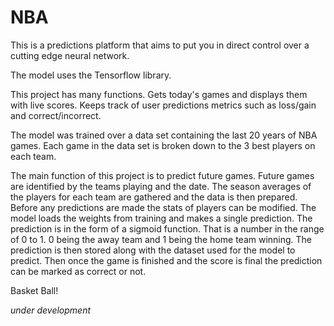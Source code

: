 # NBA
This is a predictions platform that aims to put you in direct control over a cutting edge neural network.

The model uses the Tensorflow library.

This project has many functions. 
Gets today's games and displays them with live scores.
Keeps track of user predictions metrics such as loss/gain and correct/incorrect.

The model was trained over a data set containing the last 20 years of NBA games.  Each game in the data set is broken down to the 3 best players on each team.



The main function of this project is to predict future games.  Future games are identified by the teams playing and the date.  The season averages of the players for each team are gathered and the data is then prepared.  Before any predictions are made the stats of players can be modified.  The model loads the weights from training and makes a single prediction.  The prediction is in the form of a sigmoid function. That is a number in the range of 0 to 1.  0 being the away team and 1 being the home team winning.  The prediction is then stored along with the dataset used for the model to predict.  Then once the game is finished and the score is final the prediction can be marked as correct or not.



Basket Ball!


*under development*
